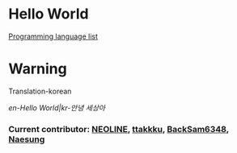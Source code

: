 **Hello World**
==========
[Programming language list](https://ko.wikipedia.org/wiki/%ED%94%84%EB%A1%9C%EA%B7%B8%EB%9E%98%EB%B0%8D_%EC%96%B8%EC%96%B4_%EB%AA%A9%EB%A1%9D)

Warning
======
Translation-korean

*en-Hello World|kr-안녕 세상아*

### Current contributor: [NEOLINE](https://github.com/code325), [ttakkku](https://github.com/ttakkku), [BackSam6348](https://github.com/backsam6348), [Naesung](https://github.com/Naesung)
